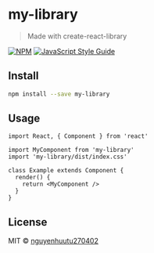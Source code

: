 # my-library

> Made with create-react-library

[![NPM](https://img.shields.io/npm/v/my-library.svg)](https://www.npmjs.com/package/my-library) [![JavaScript Style Guide](https://img.shields.io/badge/code_style-standard-brightgreen.svg)](https://standardjs.com)

## Install

```bash
npm install --save my-library
```

## Usage

```tsx
import React, { Component } from 'react'

import MyComponent from 'my-library'
import 'my-library/dist/index.css'

class Example extends Component {
  render() {
    return <MyComponent />
  }
}
```

## License

MIT © [nguyenhuutu270402](https://github.com/nguyenhuutu270402)
